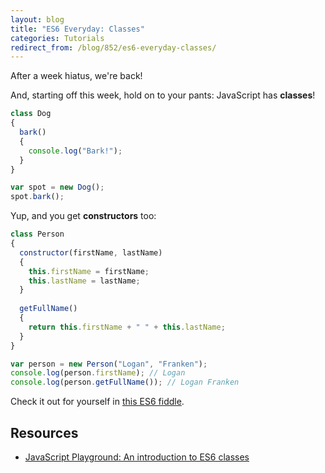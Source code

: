 ```yaml
---
layout: blog
title: "ES6 Everyday: Classes"
categories: Tutorials
redirect_from: /blog/852/es6-everyday-classes/
---
```


After a week hiatus, we're back!

And, starting off this week, hold on to your pants: JavaScript has **classes**!

```javascript
class Dog
{
  bark()
  {
    console.log("Bark!");
  }
}

var spot = new Dog();
spot.bark();
```

Yup, and you get **constructors** too:

```javascript
class Person
{
  constructor(firstName, lastName)
  {
    this.firstName = firstName;
    this.lastName = lastName;
  }
  
  getFullName()
  {
    return this.firstName + " " + this.lastName;
  }
}

var person = new Person("Logan", "Franken");
console.log(person.firstName); // Logan
console.log(person.getFullName()); // Logan Franken
```

Check it out for yourself in [this ES6 fiddle](http://www.es6fiddle.net/i7rxmv50/).

## Resources

- [JavaScript Playground: An introduction to ES6 classes](http://javascriptplayground.com/blog/2014/07/introduction-to-es6-classes-tutorial/)

